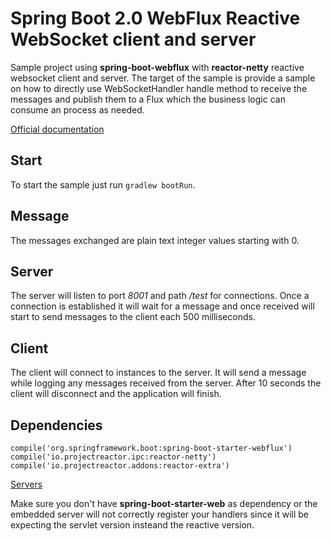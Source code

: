 # Spring Boot 2.0 WebFlux Reactive WebSocket client and server

Sample project using **spring-boot-webflux** with **reactor-netty** reactive websocket client and server. The target of the sample is provide a sample on how to directly use WebSocketHandler handle method to receive the messages and publish them to a Flux which the business logic can consume an process as needed. 

[Official documentation](https://docs.spring.io/spring/docs/current/spring-framework-reference/web-reactive.html#webflux-websocket)

## Start

To start the sample just run `gradlew bootRun`.

## Message

The messages exchanged are plain text integer values starting with 0.

## Server

The server will listen to port *8001* and path */test* for connections. Once a connection is established it will wait for a message and once received will start to send messages to the client each 500 milliseconds.

## Client

The client will connect to instances to the server. It will send a message while logging any messages received from the server. After 10 seconds the client will disconnect and the application will finish.

## Dependencies

```
compile('org.springframework.boot:spring-boot-starter-webflux')
compile('io.projectreactor.ipc:reactor-netty')
compile('io.projectreactor.addons:reactor-extra')
```

[Servers](https://docs.spring.io/spring/docs/current/spring-framework-reference/web-reactive.html#webflux-httphandler)

Make sure you don't have **spring-boot-starter-web** as dependency or the embedded server will not correctly register your handlers since it will be expecting the servlet version insteand the reactive version.